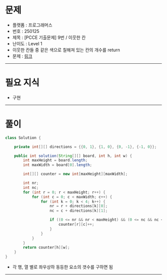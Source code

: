 # 문제
- 플랫폼 : 프로그래머스
- 번호 : 250125
- 제목 : \[PCCE 기출문제\] 9번 / 이웃한 칸
- 난이도 : Level 1
- 이웃한 칸들 중 같은 색으로 칠해져 있는 칸의 개수를 return
- 문제 : <a href="https://school.programmers.co.kr/learn/courses/30/lessons/250125" target="_blank">링크</a>

---

# 필요 지식
- 구현

---

# 풀이
```java
class Solution {

    private int[][] directions = {{0, 1}, {1, 0}, {0, -1}, {-1, 0}};

    public int solution(String[][] board, int h, int w) {
        int maxHeight = board.length;
        int maxWidth = board[0].length;

        int[][] counter = new int[maxHeight][maxWidth];

        int nr;
        int nc;
        for (int r = 0; r < maxHeight; r++) {
            for (int c = 0; c < maxWidth; c++) {
                for (int k = 0; k < 4; k++) {
                    nr = r + directions[k][0];
                    nc = c + directions[k][1];

                    if ((0 <= nr && nr < maxHeight) && (0 <= nc && nc < maxWidth) && board[nr][nc].equals(board[r][c])) {
                        counter[r][c]++;
                    }
                }
            }
        }
        return counter[h][w];
    }
}
```
- 각 행, 열 별로 좌우상하 동등한 요소의 갯수를 구하면 됨

---
